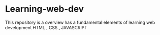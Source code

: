 # Learning-web-dev
This repository is a overview has a fundamental elements of learning web  development HTML , CSS , JAVASCRIPT 
